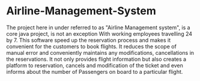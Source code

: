 # Airline-Management-System
The project here in under referred to as "Airline Management system", is a core java project, is not an exception With working employees travelling 24 by 7. This software speed up the reservation process and makes it convenient for the customers to book flights. It reduces the scope of manual error and conveniently maintains any modifications, cancellations in the reservations. It not only provides flight information but also creates a platform to reservation, cancels and modification of the ticket and even informs about the number of Passengers on board to a particular flight.
